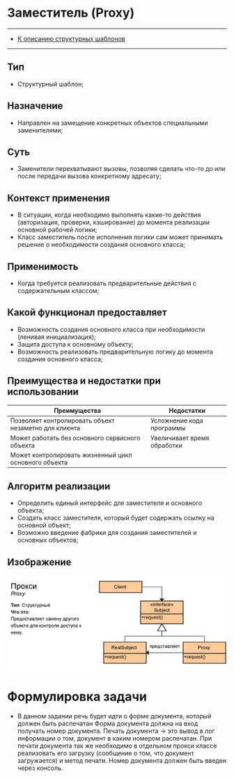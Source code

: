 # Заместитель (Proxy)
****
* [К описанию структурных шаблонов](../README.md)
****

## Тип
* Структурный шаблон;

## Назначение
* Направлен на замещение конкретных объектов специальными заменителями;

## Суть
* Заменители перехватывают вызовы, позволяя сделать что-то до или 
после передачи вызова конкретному адресату;

## Контекст применения
* В ситуации, когда необходимо выполнять какие-то действия (авторизация, 
проверки, кэширование) до момента реализации основной рабочей логики;
* Класс заместитель после исполнения логики
  сам может принимать решение о необходимости создания основного класса;

## Применимость
* Когда требуется реализовать предварительные действия с содержательным классом;

## Какой функционал предоставляет
* Возможность создания основного класса при необходимости (ленивая инициализация);
* Защита доступа к основному объекту;
* Возможность реализовать предварительную логику до момента создания основного класса;

## Преимущества и недостатки при использовании
| Преимущества                                          | Недостатки                  |
|-------------------------------------------------------|-----------------------------|
| Позволяет контролировать объект незаметно для клиента | Усложнение кода программы   |
| Может работать без основного сервисного объекта       | Увеличивает время обработки |
| Может контролировать жизненный цикл основного объекта |                             |

## Алгоритм реализации
* Определить единый интерфейс для заместителя и основного объекта;
* Создать класс заместителя, который будет содержать ссылку на основной объект;
* Возможно введение фабрики для создания заместителей и основных объектов;

## Изображение
![Схема шаблона](proxy.jpg)

# Формулировка задачи
* В данном задании речь будет идти о форме документа, который должен быть распечатан
Форма документа должна на вход получать номер документа. Печать документа -> 
это вывод в лог информации о том, документ в каким номером распечатан. При печати документа так же необходимо в
отдельном прокси классе реализовать его загрузку (сообщение о том, что документ загружается) и метод печати.
Номер документа должен быть введен через консоль.
